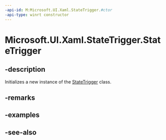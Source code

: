 ```yaml
---
-api-id: M:Microsoft.UI.Xaml.StateTrigger.#ctor
-api-type: winrt constructor
---
```


<!-- Method syntax
public StateTrigger()
-->

# Microsoft.UI.Xaml.StateTrigger.StateTrigger

## -description
Initializes a new instance of the [StateTrigger](statetrigger.md) class.

## -remarks

## -examples

## -see-also
